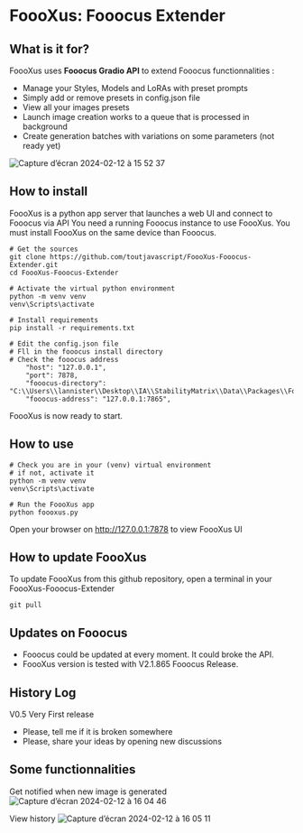 # FoooXus: Fooocus Extender

## What is it for?
FoooXus uses **Fooocus Gradio API** to extend Fooocus functionnalities :
- Manage your Styles, Models and LoRAs with preset prompts
- Simply add or remove presets in config.json file
- View all your images presets
- Launch image creation works to a queue that is processed in background
- Create generation batches with variations on some parameters (not ready yet)

![Capture d’écran 2024-02-12 à 15 52 37](https://github.com/toutjavascript/FoooXus-Fooocus-Extender/assets/30899600/9629f7d0-a710-4e2d-a698-4290d45f71a7)


## How to install
FoooXus is a python app server that launches a web UI and connect to Fooocus via API
You need a running Fooocus instance to use FoooXus.
You must install FoooXus on the same device than Fooocus.

```
# Get the sources 
git clone https://github.com/toutjavascript/FoooXus-Fooocus-Extender.git
cd FoooXus-Fooocus-Extender

# Activate the virtual python environment
python -m venv venv
venv\Scripts\activate

# Install requirements
pip install -r requirements.txt

# Edit the config.json file  
# Fll in the fooocus install directory
# Check the fooocus address
    "host": "127.0.0.1",        
    "port": 7878,
    "fooocus-directory": "C:\\Users\\lannister\\Desktop\\IA\\StabilityMatrix\\Data\\Packages\\Fooocus",
    "fooocus-address": "127.0.0.1:7865",
```
FoooXus is now ready to start.

## How to use
```
# Check you are in your (venv) virtual environment
# if not, activate it
python -m venv venv
venv\Scripts\activate

# Run the FoooXus app
python foooxus.py
```

Open your browser on http://127.0.0.1:7878 to view FoooXus UI

## How to update FoooXus
To update FoooXus from this github repository, open a terminal in your FoooXus-Fooocus-Extender 
```
git pull
```

## Updates on Fooocus
- Fooocus could be updated at every moment. It could broke the API.
- FoooXus version is tested with V2.1.865 Fooocus Release.

## History Log
V0.5 Very First release
- Please, tell me if it is broken somewhere
- Please, share your ideas by opening new discussions

## Some functionnalities
Get notified when new image is generated
![Capture d’écran 2024-02-12 à 16 04 46](https://github.com/toutjavascript/FoooXus-Fooocus-Extender/assets/30899600/96146dca-fd97-4729-b7e4-0fd2699580c6)

View history 
![Capture d’écran 2024-02-12 à 16 05 11](https://github.com/toutjavascript/FoooXus-Fooocus-Extender/assets/30899600/e82f3b8b-db2c-41b4-9f21-29fb315960e5)
